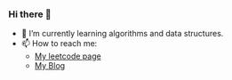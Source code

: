 ### Hi there 👋

<!--
**yanghongyang/yanghongyang** is a ✨ _special_ ✨ repository because its `README.md` (this file) appears on your GitHub profile.

Here are some ideas to get you started:

- 🔭 I’m currently working on ...
- 🌱 I’m currently learning ...
- 👯 I’m looking to collaborate on ...
- 🤔 I’m looking for help with ...
- 💬 Ask me about ...
- 📫 How to reach me: ...
- 😄 Pronouns: ...
- ⚡ Fun fact: ...
-->
- 🌱 I’m currently learning algorithms and data structures.
- 📫 How to reach me: 
  - [My leetcode page](https://leetcode-cn.com/u/hongyang-yang/)
  - [My Blog](https://yanghongyang.github.io/)
  
<!--START_SECTION:waka-->
<!--END_SECTION:waka-->
